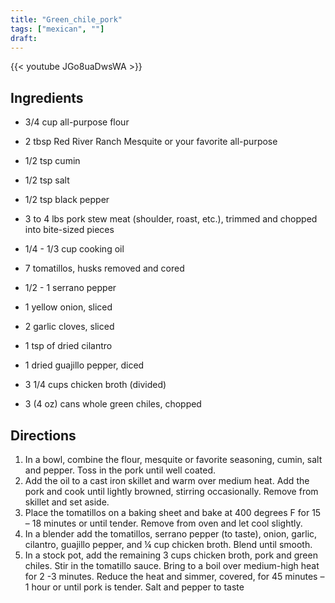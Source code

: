 ```yaml
---
title: "Green_chile_pork"
tags: ["mexican", ""]
draft:
---
```


{{< youtube JGo8uaDwsWA  >}}

## Ingredients

-   3/4 cup all-purpose flour

-   2 tbsp Red River Ranch Mesquite or your favorite all-purpose

-   1/2 tsp cumin 

-   1/2 tsp salt

-   1/2 tsp black pepper

-   3 to 4 lbs pork stew meat (shoulder, roast, etc.), trimmed and chopped into bite-sized pieces

-   1/4 - 1/3 cup cooking oil

-   7 tomatillos, husks removed and cored

-   1/2 - 1 serrano pepper

-   1 yellow onion, sliced

-   2 garlic cloves, sliced

-   1 tsp of dried cilantro

-   1 dried guajillo pepper, diced

-   3 1/4 cups chicken broth (divided)

-   3 (4 oz) cans whole green chiles, chopped

## Directions

1. In a bowl, combine the flour, mesquite or favorite seasoning, cumin, salt and pepper. Toss in the pork until well coated. 
2. Add the oil to a cast iron skillet and warm over medium heat. Add the pork and cook until lightly browned, stirring occasionally. Remove from skillet and set aside. 
3. Place the tomatillos on a baking sheet and bake at 400 degrees F for 15 – 18 minutes or until tender. Remove from oven and let cool slightly.
4. In a blender add the tomatillos, serrano pepper (to taste), onion, garlic, cilantro, guajillo pepper, and ¼ cup chicken broth. Blend until smooth.
5. In a stock pot, add the remaining 3 cups chicken broth, pork and green chiles. Stir in the tomatillo sauce. Bring to a boil over medium-high heat for 2 -3 minutes. Reduce the heat and simmer, covered, for 45 minutes – 1 hour or until pork is tender. Salt and pepper to taste